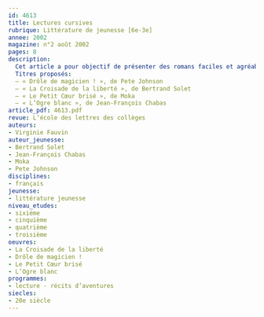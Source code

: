 ```yaml
---
id: 4613
title: Lectures cursives
rubrique: Littérature de jeunesse [6e-3e] 
annee: 2002
magazine: n°2 août 2002
pages: 8
description: 
  Cet article a pour objectif de présenter des romans faciles et agréables à lire pour les élèves. Le choix des titres se fait selon deux critères : le plaisir que les collégiens peuvent tirer de la lecture et la qualité des œuvres.
  Titres proposés:
  – « Drôle de magicien ! », de Pete Johnson
  – « La Croisade de la liberté », de Bertrand Solet
  – « Le Petit Cœur brisé », de Moka
  – « L’Ogre blanc », de Jean-François Chabas
article_pdf: 4613.pdf
revue: L’école des lettres des collèges
auteurs:
- Virginie Fauvin
auteur_jeunesse:
- Bertrand Solet
- Jean-François Chabas
- Moka
- Pete Johnson
disciplines:
- français
jeunesse:
- littérature jeunesse
niveau_etudes:
- sixième
- cinquième
- quatrième
- troisième
oeuvres:
- La Croisade de la liberté
- Drôle de magicien !
- Le Petit Cœur brisé
- L’Ogre blanc
programmes:
- lecture - récits d’aventures
siecles:
- 20e siècle
---
```

